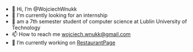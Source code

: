 - 👋 Hi, I’m @WojciechWnukk
- 👀 I'm currently looking for an internship
- 🌱 am a 7th semester student of computer science at Lublin University of Technology
- 📫 How to reach me wojciech.wnukk@gmail.com
- 🔭 I’m currently working on [RestaurantPage](https://github.com/WojciechWnukk/RestaurantPage)
<!---
WojciechWnukk/WojciechWnukk is a ✨ special ✨ repository because its `README.md` (this file) appears on your GitHub profile.
You can click the Preview link to take a look at your changes.
--->
